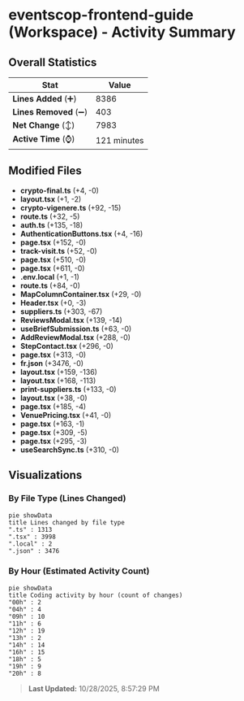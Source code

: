 # eventscop-frontend-guide (Workspace) - Activity Summary 

## Overall Statistics

| Stat                   | Value                                                             |
| ---------------------- | ----------------------------------------------------------------- |
| **Lines Added** (➕)   | 8386                                          |
| **Lines Removed** (➖) | 403                                        |
| **Net Change** (↕)    | 7983                |
| **Active Time** (⌚)   | 121 minutes |


## Modified Files
- **crypto-final.ts** (+4, -0)
- **layout.tsx** (+1, -2)
- **crypto-vigenere.ts** (+92, -15)
- **route.ts** (+32, -5)
- **auth.ts** (+135, -18)
- **AuthenticationButtons.tsx** (+4, -16)
- **page.tsx** (+152, -0)
- **track-visit.ts** (+52, -0)
- **page.tsx** (+510, -0)
- **page.tsx** (+611, -0)
- **.env.local** (+1, -1)
- **route.ts** (+84, -0)
- **MapColumnContainer.tsx** (+29, -0)
- **Header.tsx** (+0, -3)
- **suppliers.ts** (+303, -67)
- **ReviewsModal.tsx** (+139, -14)
- **useBriefSubmission.ts** (+63, -0)
- **AddReviewModal.tsx** (+288, -0)
- **StepContact.tsx** (+296, -0)
- **page.tsx** (+313, -0)
- **fr.json** (+3476, -0)
- **layout.tsx** (+159, -136)
- **layout.tsx** (+168, -113)
- **print-suppliers.ts** (+133, -0)
- **layout.tsx** (+38, -0)
- **page.tsx** (+185, -4)
- **VenuePricing.tsx** (+41, -0)
- **page.tsx** (+163, -1)
- **page.tsx** (+309, -5)
- **page.tsx** (+295, -3)
- **useSearchSync.ts** (+310, -0)

## Visualizations

### By File Type (Lines Changed)

```mermaid
pie showData
title Lines changed by file type
".ts" : 1313
".tsx" : 3998
".local" : 2
".json" : 3476
```

### By Hour (Estimated Activity Count)

```mermaid
pie showData
title Coding activity by hour (count of changes)
"00h" : 2
"04h" : 4
"09h" : 10
"11h" : 6
"12h" : 19
"13h" : 2
"14h" : 14
"16h" : 15
"18h" : 5
"19h" : 9
"20h" : 8
```


> **Last Updated:** 10/28/2025, 8:57:29 PM